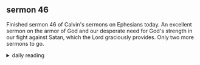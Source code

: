 ## sermon 46

Finished sermon 46 of Calvin's sermons on Ephesians today. An excellent sermon on the armor of God and our desperate need for God's strength in our fight against Satan, which the Lord graciously provides. Only two more sermons to go.

<details markdown="1">
<summary>daily reading</summary>

| {{ page.date | date: "%B %-d, %Y" }} |
| :-------------: |
| [2 Kings 2; 2 Thess. 2; Dan. 6; Ps. 112–113]({% link _Bible/Bible-year-1.md %}) |
| [WCF 27; WLC 178-185; WSC 94-97]({% link _westminster/westminster-month-3.md %}) |
| [The Apostles' Creed](https://threeforms.org/the-apostles-creed/) |

</details>